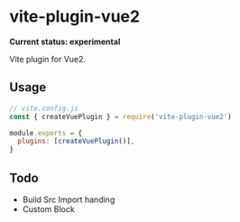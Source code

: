 # vite-plugin-vue2
**Current status: experimental**

Vite plugin for Vue2.

## Usage

``` js
// vite.config.js
const { createVuePlugin } = require('vite-plugin-vue2')

module.exports = {
  plugins: [createVuePlugin()],
}
```

## Todo

- Build Src Import handing
- Custom Block
